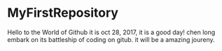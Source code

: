 # MyFirstRepository
Hello to the World of Github
it is oct 28, 2017, it is a good day!
chen long embark on its battleship of coding on gitub.
it will be a amazing joureny.
